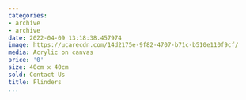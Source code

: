 ```yaml
---
categories:
- archive
- archive
date: 2022-04-09 13:18:38.457974
image: https://ucarecdn.com/14d2175e-9f82-4707-b71c-b510e110f9cf/
media: Acrylic on canvas
price: '0'
size: 40cm x 40cm
sold: Contact Us
title: Flinders
...
```

